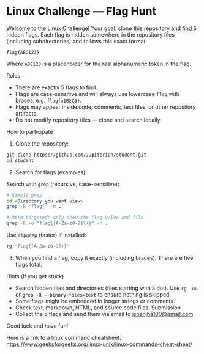 # Linux Challenge — Flag Hunt

Welcome to the Linux Challenge! Your goal: clone this repository and find 5 hidden flags. Each flag is hidden somewhere in the repository files (including subdirectories) and follows this exact format:

```
flag{ABC123}
```

Where `ABC123` is a placeholder for the real alphanumeric token in the flag.

Rules
- There are exactly 5 flags to find.
- Flags are case-sensitive and will always use lowercase `flag` with braces, e.g. `flag{a1B2C3}`.
- Flags may appear inside code, comments, text files, or other repository artifacts.
- Do not modify repository files — clone and search locally.

How to participate
1. Clone the repository:

```bash
git clone https://github.com/Jupiterian/student.git
cd student
```

2. Search for flags (examples):

Search with `grep` (recursive, case-sensitive):

```bash
# Simple grep
cd <Directory you want view>
grep -R "flag{" -n .

# More targeted: only show the flag value and file
grep -R -o "flag{[A-Za-z0-9]\+}" -n .
```

Use `ripgrep` (faster) if installed:

```bash
rg "flag{[A-Za-z0-9]+}"
```

3. When you find a flag, copy it exactly (including braces). There are five flags total.

Hints (if you get stuck)
- Search hidden files and directories (files starting with a dot). Use `rg -uu` or `grep -R --binary-files=text` to ensure nothing is skipped.
- Some flags might be embedded in longer strings or comments.
- Check text, markdown, HTML, and source code files.
Submission
- Collect the 5 flags and send them via email to ishanjha100@gmail.com

Good luck and have fun!

Here is a link to a linux command cheatsheet: https://www.geeksforgeeks.org/linux-unix/linux-commands-cheat-sheet/ 